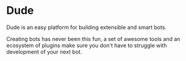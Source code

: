 # Dude

 Dude is an easy platform for building extensible and smart bots.
 
 Creating bots has never been this fun, a set of awesome tools and an ecosystem of plugins make sure you don't have to struggle with development of your next bot.
